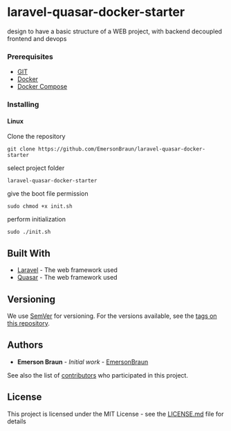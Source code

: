 # laravel-quasar-docker-starter

design to have a basic structure of a WEB project, with backend decoupled frontend and devops

### Prerequisites

* [GIT](https://git-scm.com/)
* [Docker](https://www.docker.com/)
* [Docker Compose](https://github.com/docker/compose)

### Installing

#### Linux

Clone the repository
```
git clone https://github.com/EmersonBraun/laravel-quasar-docker-starter
```
select project folder
```
laravel-quasar-docker-starter
```
give the boot file permission
```
sudo chmod +x init.sh
```
perform initialization
```
sudo ./init.sh
```

## Built With

* [Laravel](https://laravel.com/) - The web framework used
* [Quasar](https://quasar.dev/) - The web framework used


## Versioning

We use [SemVer](http://semver.org/) for versioning. For the versions available, see the [tags on this repository](https://github.com/EmersonBraun/laravel-quasar-docker-starter/tags). 

## Authors

* **Emerson Braun** - *Initial work* - [EmersonBraun](https://github.com/EmersonBraun)

See also the list of [contributors](https://github.com/EmersonBraun/laravel-quasar-docker-starter/contributors) who participated in this project.

## License

This project is licensed under the MIT License - see the [LICENSE.md](LICENSE.md) file for details

